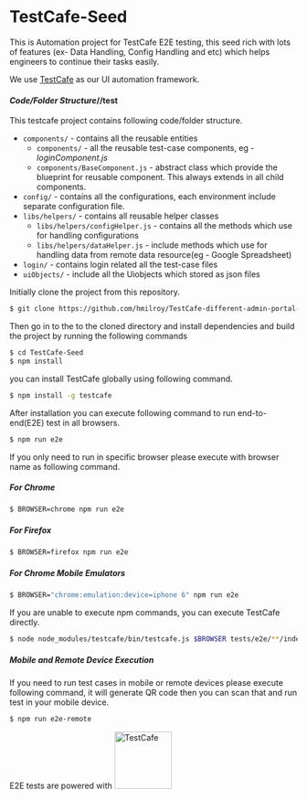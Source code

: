 # TestCafe-Seed

This is Automation project for TestCafe E2E testing, this seed rich with lots of features (ex- Data Handling, Config Handling and etc) which helps engineers to continue their tasks easily.

We use [TestCafe](https://github.com/DevExpress/testcafe) as our UI automation framework.


#### _Code/Folder Structure_//test

This testcafe project contains following code/folder structure.
* `components/` - contains all the reusable entities
  * `components/` - all the reusable test-case components, eg - _loginComponent.js_
  * `components/BaseComponent.js` - abstract class which provide the blueprint for reusable component. This always extends in all child components.
* `config/` - contains all the configurations, each environment include separate configuration file.
* `libs/helpers/` - contains all reusable helper classes
  * `libs/helpers/configHelper.js` - contains all the methods which use for handling configurations
  * `libs/helpers/dataHelper.js` - include methods which use for handling data from remote data resource(eg - Google Spreadsheet)
* `login/` - contains login related all the test-case files
* `uiObjects/` - include all the Uiobjects which stored as json files


Initially clone the project from this repository.
```sh
$ git clone https://github.com/hmilroy/TestCafe-different-admin-portal-framework.git
```

Then go in to the to the cloned directory and install dependencies and build the project by running the following commands
```sh
$ cd TestCafe-Seed
$ npm install
```

you can install TestCafe globally using following command.
```sh
$ npm install -g testcafe
```

After installation you can execute following command to run end-to-end(E2E) test in all browsers.
```sh
$ npm run e2e
```

If you only need to run in specific browser please execute with browser name as following command.

##### For Chrome
```sh
$ BROWSER=chrome npm run e2e
```

##### For Firefox
```sh
$ BROWSER=firefox npm run e2e
```
##### For Chrome Mobile Emulators
```sh
$ BROWSER="chrome:emulation:device=iphone 6" npm run e2e
```
If you are unable to execute npm commands, you can execute TestCafe directly.
```sh
$ node node_modules/testcafe/bin/testcafe.js $BROWSER tests/e2e/**/index.spec.js
```

##### Mobile and Remote Device Execution

If you need to run test cases in mobile or remote devices please execute following command, it will generate QR code then you can scan that and run test in your mobile device.
```sh
$ npm run e2e-remote
```
E2E  tests are powered with <img src="http://mherman.org/assets/img/blog/testcafe.png" alt="TestCafe" width="100">

<br>
